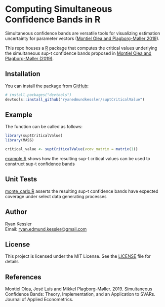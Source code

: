 
# Computing Simultaneous Confidence Bands in R

Simultaneous confidence bands are versatile tools for visualizing estimation uncertainty for parameter vectors ([Montiel Olea and Plagborg-Møller 2019](https://onlinelibrary.wiley.com/doi/full/10.1002/jae.2656)). 

This repo houses a [R](https://www.r-project.org/) package that computes the critical values underlying the simultaneous sup-t confidence bands proposed in [Montiel Olea and Plagborg-Møller (2019)](https://onlinelibrary.wiley.com/doi/full/10.1002/jae.2656). 

## Installation

You can install the package from [GitHub](https://github.com/):

``` r
# install.packages("devtools")
devtools::install_github("ryanedmundkessler/suptCriticalValue")
```

## Example

The function can be called as follows:

``` r
library(suptCriticalValue)
library(MASS)

critical_value <- suptCriticalValue(vcov_matrix = matrix(1))
```

[example.R](./example/code/example.R) shows how the resulting sup-t critical values can be used to construct sup-t confidence bands 

## Unit Tests

[monte_carlo.R](./test/code/monte_carlo.R) asserts the resulting sup-t confidence bands have expected coverage under select data generating processes 

## Author

Ryan Kessler
<br>Email: ryan.edmund.kessler@gmail.com

## License

This project is licensed under the MIT License. See the [LICENSE](LICENSE) file for details

## References

Montiel Olea, José Luis and Mikkel Plagborg-Møller. 2019. Simultaneous Confidence Bands: Theory, Implementation, and an Application to SVARs. Journal of Applied Econometrics. 
